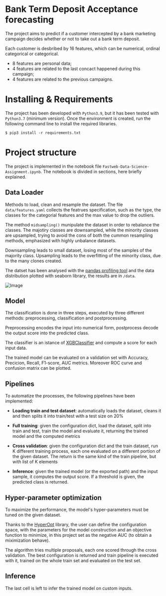 # Bank Term Deposit Acceptance forecasting

The project aims to predict if a customer intercepted by a bank marketing campaign decides whether or not to take out a bank term deposit.

Each customer is desbribed by 16 features, which can be numerical, ordinal categorical or categorical.

- 8 features are personal data;
- 4 features are related to the last concact happened during this campaign;
- 4 features are related to the previous campaigns.

# Installing & Requirements

The project has been developed with `Python3.9`, but it has been tested with `Python3.7` (minimum version). Once the environment is created, run the following command line to install the required libraries.

```$ pip3 install -r requirements.txt```

# Project structure

The project is implemented in the notebook file ```Fastweb-Data-Science-Assignment.ipynb```. The notebook is divided in sections, here briefly explained.

## Data Loader

Methods to load, clean and resample the dataset. The file ```data/features.yaml``` collects the featrues specification, such as the type, the classes for the categorial features and the max value to drop the outliers.

The method ```midsampling()``` munipulate the dataset in order to rebalance the classes. The majotiry classes are downsampled, while the minority classes are upsampled, trying to avoid the cons of both the cummon resampling methods, emphasized with highly unbalance datasets.

Downsampling leads to small dataset, losing most of the samples of the majority class. Upsampling leads to the overfitting of the minority class, due to the many clones created.

The datset has been analysed with the [pandas profiling tool](https://pandas-profiling.ydata.ai/docs/master/index.html) and the data distribution plotted with seaborn library, the results are in ```/data```.

![Image](/data/report.jpg)

## Model

The classification is done in three steps, executed by three different methods: preprocessing, classification and postprocessing.

Preprocessing encodes the input into numerical form, postprocess decode the output score into the predicted class.

The classifier is an istance of [XGBClassifier](https://xgboost.readthedocs.io/en/stable/index.html) and compute a score for each input data.

The trained model can be evaluated on a validation set with Accuracy, Precicion, Recall, F1-score, AUC metrics. Moreover ROC curve and confusion matrix can be plotted.

## Pipelines

To automatize the processes, the following pipelines have been implemented:

- **Loading train and test dataset**: automatically loads the dataset, cleans it and then splits it into train/test with a test size on 20%

- **Full training**: given the configuration dict, load the dataset, split into train and test, train the model and evaluate it, returning the trained model and the computed metrics

- **Cross validation**: given the configuration dict and the train dataset, run K different training process, each one evaluated on a different portion of the given dataset. The return is the same kind of the train pipeline, but with list of K elements

- **Inference**: given the trained model (or the exported path) and the input sample, it computes the output score. If a threshold is given, the predicted class is returned.

## Hyper-parameter optimization

To maximize the performance, the model's hyper-parameters must be tuned on the given dataset. 

Thanks to the [HyperOpt](http://hyperopt.github.io/hyperopt/) library, the user can define the configuration space, with the parameters for the model construction and an objective function to minimize, in this project set as the negative AUC (to obtain a miximization behave).

The algorithm tries multiple proposals, each one scored through the cross validation. The best configuration is returned and train pipeline is executed with it, trained on the whole train set and evaluated on the test set.

## Inference

The last cell is left to infer the trained model on custom inputs.